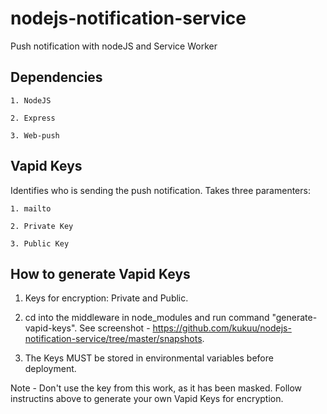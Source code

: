 # nodejs-notification-service

Push notification with nodeJS and Service Worker

## Dependencies
```
1. NodeJS

2. Express

3. Web-push
```

## Vapid Keys 

Identifies who is sending the push notification. Takes three paramenters:

```
1. mailto

2. Private Key

3. Public Key

```

## How to generate Vapid Keys

1. Keys for encryption: Private and Public.

2. cd into the middleware in node_modules and run command "generate-vapid-keys". See screenshot - https://github.com/kukuu/nodejs-notification-service/tree/master/snapshots.

3. The Keys MUST be stored in environmental variables before deployment. 

Note - Don't use the key from this work, as it has been masked. Follow instructins above to generate your own Vapid Keys for encryption.
